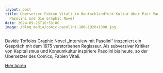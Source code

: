 ```yaml
---
layout: post
title: Übersetzer Fabien Vitali im Deutschlandfunk Kultur über Pier Paolo
  Pasolini und die Graphic Novel
date: 2024-09-25T18:58:00
image: /blog_media/comic-pasolini-100-1920x1080.jpg
---
```

Davide Toffolos Graphic Novel „Interview mit Pasolini“ inszeniert ein Gespräch mit dem 1975 verstorbenen Regisseur. Als subversiver Kritiker von Kapitalismus und Konsumkultur inspiriere Pasolini bis heute, so der Übersetzer des Comics, Fabien Vitali.

[Hier hören](https://www.deutschlandfunkkultur.de/vereinnahmung-von-rechts-neuer-comic-ueber-den-mythos-pasolini-podcast-dlf-kultur-6f6c4ad1-100.html)
